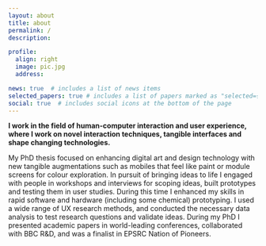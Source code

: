 ```yaml
---
layout: about
title: about
permalink: /
description:

profile:
  align: right
  image: pic.jpg
  address: 

news: true  # includes a list of news items
selected_papers: true # includes a list of papers marked as "selected={true}"
social: true  # includes social icons at the bottom of the page
---
```


<strong>I work in the field of human-computer interaction and user experience, where I work on novel interaction techniques, tangible interfaces and shape changing technologies.</strong>

My PhD thesis focused on enhancing digital art and design technology with new tangible augmentations such as mobiles that feel like paint or module screens for colour exploration. In pursuit of bringing ideas to life I engaged with people in workshops and interviews for scoping ideas, built prototypes and testing them in user studies. During this time I enhanced my skills in rapid software and hardware (including some chemical) prototyping. I used a wide range of UX research methods, and conducted the necessary data analysis to test research questions and validate ideas. During my PhD I presented academic papers in world-leading conferences, collaborated with BBC R&D, and was a finalist in EPSRC Nation of Pioneers.

<!-- Write your biography here. Tell the world about yourself. Link to your favorite [subreddit](http://reddit.com){:target="\_blank"}. You can put a picture in, too. The code is already in, just name your picture `prof_pic.jpg` and put it in the `img/` folder.

Put your address / P.O. box / other info right below your picture. You can also disable any these elements by editing `profile` property of the YAML header of your `_pages/about.md`. Edit `_bibliography/papers.bib` and Jekyll will render your [publications page](/al-folio/publications/) automatically.

Link to your social media connections, too. This theme is set up to use [Font Awesome icons](http://fortawesome.github.io/Font-Awesome/){:target="\_blank"} and [Academicons](https://jpswalsh.github.io/academicons/){:target="\_blank"}, like the ones below. Add your Facebook, Twitter, LinkedIn, Google Scholar, or just disable all of them. -->

<!-- <a href="#">Affiliations</a>. Address. Contacts. Moto. Etc. -->
